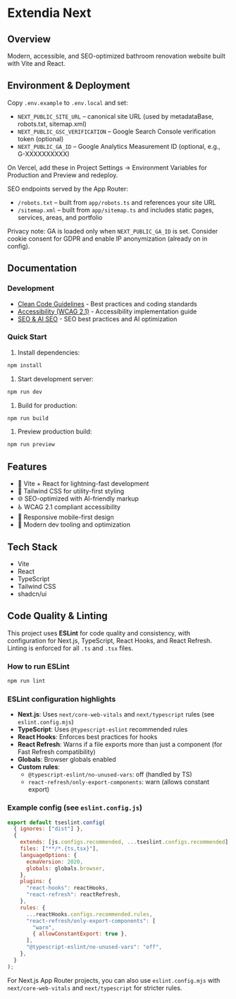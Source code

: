 # Extendia Next

## Overview

Modern, accessible, and SEO-optimized bathroom renovation website built with Vite and React.

## Environment & Deployment

Copy `.env.example` to `.env.local` and set:

- `NEXT_PUBLIC_SITE_URL` – canonical site URL (used by metadataBase, robots.txt, sitemap.xml)
- `NEXT_PUBLIC_GSC_VERIFICATION` – Google Search Console verification token (optional)
- `NEXT_PUBLIC_GA_ID` – Google Analytics Measurement ID (optional, e.g., G-XXXXXXXXXX)

On Vercel, add these in Project Settings → Environment Variables for Production and Preview and redeploy.

SEO endpoints served by the App Router:
- `/robots.txt` – built from `app/robots.ts` and references your site URL
- `/sitemap.xml` – built from `app/sitemap.ts` and includes static pages, services, areas, and portfolio

Privacy note: GA is loaded only when `NEXT_PUBLIC_GA_ID` is set. Consider cookie consent for GDPR and enable IP anonymization (already on in config).

## Documentation

### Development

- [Clean Code Guidelines](./docs/CLEAN_CODE.md) - Best practices and coding standards
- [Accessibility (WCAG 2.1)](./docs/WCAG.md) - Accessibility implementation guide
- [SEO & AI SEO](./docs/SEO.md) - SEO best practices and AI optimization

### Quick Start

1. Install dependencies:

```bash
npm install
```

1. Start development server:

```bash
npm run dev
```

1. Build for production:

```bash
npm run build
```

1. Preview production build:

```bash
npm run preview
```

## Features

- 🚀 Vite + React for lightning-fast development
- 🎨 Tailwind CSS for utility-first styling
- 🌐 SEO-optimized with AI-friendly markup
- ♿ WCAG 2.1 compliant accessibility
- 📱 Responsive mobile-first design
- 🔧 Modern dev tooling and optimization

## Tech Stack

- Vite
- React
- TypeScript
- Tailwind CSS
- shadcn/ui

## Code Quality & Linting

This project uses **ESLint** for code quality and consistency, with configuration for Next.js, TypeScript, React Hooks, and React Refresh. Linting is enforced for all `.ts` and `.tsx` files.

### How to run ESLint

```bash
npm run lint
```

### ESLint configuration highlights

- **Next.js**: Uses `next/core-web-vitals` and `next/typescript` rules (see `eslint.config.mjs`)
- **TypeScript**: Uses `@typescript-eslint` recommended rules
- **React Hooks**: Enforces best practices for hooks
- **React Refresh**: Warns if a file exports more than just a component (for Fast Refresh compatibility)
- **Globals**: Browser globals enabled
- **Custom rules**:
  - `@typescript-eslint/no-unused-vars`: off (handled by TS)
  - `react-refresh/only-export-components`: warn (allows constant export)

### Example config (see `eslint.config.js`)

```js
export default tseslint.config(
  { ignores: ["dist"] },
  {
    extends: [js.configs.recommended, ...tseslint.configs.recommended],
    files: ["**/*.{ts,tsx}"],
    languageOptions: {
      ecmaVersion: 2020,
      globals: globals.browser,
    },
    plugins: {
      "react-hooks": reactHooks,
      "react-refresh": reactRefresh,
    },
    rules: {
      ...reactHooks.configs.recommended.rules,
      "react-refresh/only-export-components": [
        "warn",
        { allowConstantExport: true },
      ],
      "@typescript-eslint/no-unused-vars": "off",
    },
  }
);
```

For Next.js App Router projects, you can also use `eslint.config.mjs` with `next/core-web-vitals` and `next/typescript` for stricter rules.
